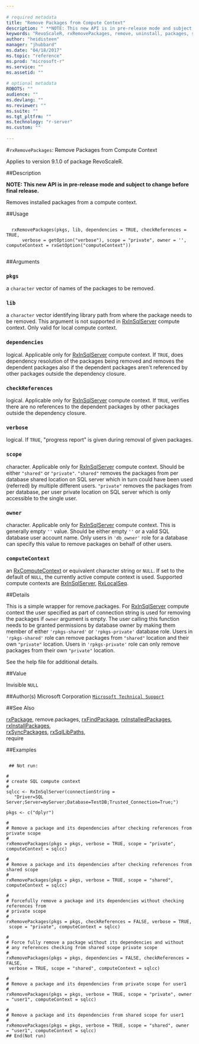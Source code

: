 ```yaml
--- 
 
# required metadata 
title: "Remove Packages from Compute Context" 
description: " **NOTE: This new API is in pre-release mode and subject to change before final release.**  Removes installed packages from a compute context. " 
keywords: "RevoScaleR, rxRemovePackages, remove, uninstall, packages, sql" 
author: "heidisteen" 
manager: "jhubbard" 
ms.date: "04/18/2017" 
ms.topic: "reference" 
ms.prod: "microsoft-r" 
ms.service: "" 
ms.assetid: "" 
 
# optional metadata 
ROBOTS: "" 
audience: "" 
ms.devlang: "" 
ms.reviewer: "" 
ms.suite: "" 
ms.tgt_pltfrm: "" 
ms.technology: "r-server" 
ms.custom: "" 
 
--- 
```

 
 
 #`rxRemovePackages`: Remove Packages from Compute Context

 Applies to version 9.1.0 of package RevoScaleR.
 
 ##Description
 
**NOTE: This new API is in pre-release mode and subject to change before final release.**

Removes installed packages from a compute context.
 
 
 ##Usage

```   
  
  rxRemovePackages(pkgs, lib, dependencies = TRUE, checkReferences = TRUE,
      verbose = getOption("verbose"), scope = "private", owner = '', computeContext = rxGetOption("computeContext"))
 
```
 
 ##Arguments

   
  
    
 ### `pkgs`
 a `character` vector of names of the packages to be removed. 
   
  
    
 ### `lib`
 a `character` vector  identifying library path from where the package needs to be removed. This argument is not supported in [RxInSqlServer](rxinsqlserver.md) compute context. Only valid for local compute context. 
   
   
    
 ### `dependencies`
 logical. Applicable only for [RxInSqlServer](rxinsqlserver.md) compute context. If `TRUE`, does dependency resolution of the packages being removed and removes the dependent packages also if the dependent packages aren't referenced by other packages outside the dependency closure.  
  
  
    
 ### `checkReferences`
 logical. Applicable only for [RxInSqlServer](rxinsqlserver.md) compute context. If `TRUE`, verifies there are no references to the dependent packages by other packages outside the dependency closure.  
  
  
    
 ### `verbose`
 logical. If `TRUE`, "progress report" is given during removal of given packages. 
  
  
    
 ### `scope`
 character. Applicable only for [RxInSqlServer](rxinsqlserver.md) compute context. Should be either `"shared"` or `"private"`.  `"shared"` removes the packages from per database shared location on SQL server which in turn could have been used (referred) by multiple different users. `"private"` removes the packages from per database, per user private location on SQL server which is only accessible to the single user. 
  
  
    
 ### `owner`
 character. Applicable only for [RxInSqlServer](rxinsqlserver.md) compute context. This is generally empty `''` value.  Should be either empty `''` or a valid SQL database user account name. Only users in `'db_owner'` role for a database can specify this value to remove packages on  behalf of other users.  
  
  
    
 ### `computeContext`
 an [RxComputeContext](rxcomputecontext.md) or equivalent character string or `NULL`.   If set to the default of `NULL`, the currently active compute context is used. Supported compute contexts are [RxInSqlServer](rxinsqlserver.md), [RxLocalSeq](rxlocalseq.md). 
  
  
 
 
 ##Details
 
This is a simple wrapper for remove.packages. 
For [RxInSqlServer](rxinsqlserver.md) compute context the user specified as part of connection string is used for removing the packages if `owner` argument is empty. The user calling this function needs to be granted permissions by database owner by making them member of either `'rpkgs-shared'` or `'rpkgs-private'` database role. Users in `'rpkgs-shared'` role can remove packages from `"shared"` location and their own `"private"` location. Users in `'rpkgs-private'` role can only remove packages from their own `"private"` location.

See the help file for additional details.
 
 
 
 ##Value
 
Invisible `NULL`
 
 
 ##Author(s)
 Microsoft Corporation [`Microsoft Technical Support`](https://go.microsoft.com/fwlink/?LinkID=698556&clcid=0x409)
 
 
 ##See Also
 
[rxPackage](rxpackage.md),
remove.packages,
[rxFindPackage](rxfindpackage.md),
[rxInstalledPackages](rxinstalledpackages.md),
[rxInstallPackages](rxinstallpackages.md),  
[rxSyncPackages](../../scaler/packagehelp/rxsyncpackages.md),
[rxSqlLibPaths](../../scaler/packagehelp/rxsqllibpaths.md),   
require
   
 ##Examples

 ```
   
  ## Not run:
 
#
# create SQL compute context
#
sqlcc <- RxInSqlServer(connectionString = 
    "Driver=SQL Server;Server=myServer;Database=TestDB;Trusted_Connection=True;")

pkgs <- c("dplyr")

#
# Remove a package and its dependencies after checking references from private scope
#
rxRemovePackages(pkgs = pkgs, verbose = TRUE, scope = "private", computeContext = sqlcc)

#
# Remove a package and its dependencies after checking references from shared scope
#
rxRemovePackages(pkgs = pkgs, verbose = TRUE, scope = "shared", computeContext = sqlcc)

#
# Forcefully remove a package and its dependencies without checking references from 
# private scope
#
rxRemovePackages(pkgs = pkgs, checkReferences = FALSE, verbose = TRUE, 
  scope = "private", computeContext = sqlcc)

#
# Force fully remove a package without its dependencies and without 
# any references checking from shared scope private scope
#
rxRemovePackages(pkgs = pkgs, dependencies = FALSE, checkReferences = FALSE, 
  verbose = TRUE, scope = "shared", computeContext = sqlcc)

#
# Remove a package and its dependencies from private scope for user1
#
rxRemovePackages(pkgs = pkgs, verbose = TRUE, scope = "private", owner = "user1", computeContext = sqlcc)

#
# Remove a package and its dependencies from shared scope for user1
#
rxRemovePackages(pkgs = pkgs, verbose = TRUE, scope = "shared", owner = "user1", computeContext = sqlcc)
 ## End(Not run) 
  
 
```
     
 
 
 
 
 
